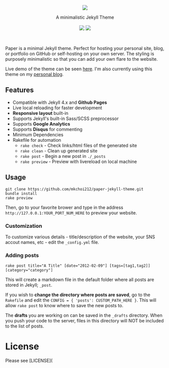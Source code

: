 <p align="center">
  <img src="./assets/paper-cover-photo.png">
  <p align="center">
  A minimalistic Jekyll Theme
  <br>
  <br>
  <a href="https://travis-ci.org/mkchoi212/paper-jekyll-theme"><img src="https://travis-ci.org/mkchoi212/paper-jekyll-theme.svg?branch=master"></a>
  <a href="https://raw.githubusercontent.com/mkchoi212/paper-jekyll-theme/master/LICENSE"><img src="https://img.shields.io/badge/license-MIT-blue.svg"></a>
  </p>
</p>

<br>

Paper is a minimal Jekyll theme. Perfect for hosting your personal site, blog, or portfolio on GitHub or self-hosting on your own server. The styling is purposely minimalistic so that you can add your own flare to the website.

Live demo of the theme can be seen [here](https://deadbeef.me/paper-jekyll-theme/). I'm also currently using this theme on my [personal blog](https://www.deadbeef.me).

## Features

- Compatible with Jekyll 4.x and **Github Pages**
- Live local reloading for faster development
- **Responsive layout** built-in
- Supports Jekyll's built-in Sass/SCSS preprocessor
- Supports **Google Analytics**
- Supports **Disqus** for commenting
- Minimum Dependencies
- Rakefile for automation
  - `rake check`    - Check links/html files of the generated site
  - `rake clean`    - Clean up generated site
  - `rake post`     - Begin a new post in `./_posts`
  - `rake preview`  - Preview with livereload on local machine

## Usage

```
git clone https://github.com/mkchoi212/paper-jekyll-theme.git
bundle install
rake preview
```

Then, go to your favorite brower and type in the address `http://127.0.0.1:YOUR_PORT_NUM_HERE` to preview your website.

### Customization

To customize various details - title/description of the website, your SNS accout names, etc - edit the `_config.yml` file. 

### Adding posts

```
rake post title="A Title" [date="2012-02-09"] [tags=[tag1,tag2]] [category="category"]
```

This will create a markdown file in the default folder where all posts are stored in Jekyll; `_post`.

If you wish to **change the directory where posts are saved**, go to the `Rakefile` and edit the `CONFIG = { 'posts': CUSTOM_PATH_HERE }`. This will allow `rake post` to know where to save the new posts to.

The **drafts** you are working on can be saved in the `_drafts` directory. When you push your code to the server, files in this directory will NOT be included to the list of posts.

# License

Please see [LICENSE](